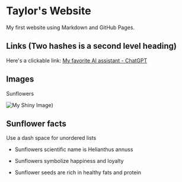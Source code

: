 # Taylor's Website 

My first website using Markdown and GitHub Pages.

## Links (Two hashes is a second level heading)

Here's a clickable link: [My favorite AI assistant - ChatGPT](https://chatgpt.com/)

## Images

Sunflowers

![My Shiny Image](https://images.unsplash.com/photo-1626808642875-0aa545482dfb?q=80&w=687&auto=format&fit=crop&ixlib=rb-4.1.0&ixid=M3wxMjA3fDB8MHxwaG90by1wYWdlfHx8fGVufDB8fHx8fA%3D%3D))

## Sunflower facts

Use a dash space for unordered lists

- Sunflowers scientific name is Helianthus annuss

- Sunflowers symbolize happiness and loyalty

- Sunflower seeds are rich in healthy fats and protein
